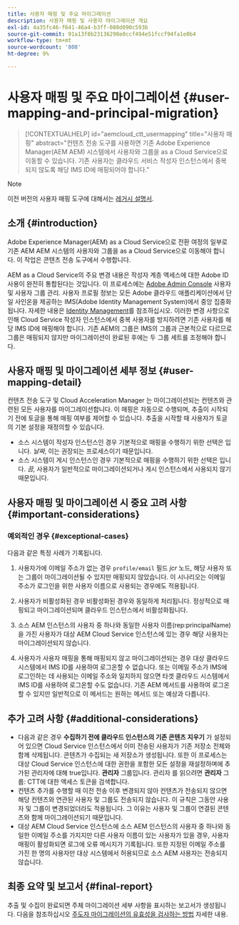```yaml
---
title: 사용자 매핑 및 주요 마이그레이션
description: 사용자 매핑 및 사용자 마이그레이션 개요
exl-id: 4a35fc46-f641-46a4-b3ff-080d090c593b
source-git-commit: 91a13f8b23136298e0ccf494e51fccf94fa1e0b4
workflow-type: tm+mt
source-wordcount: '808'
ht-degree: 9%

---
```


# 사용자 매핑 및 주요 마이그레이션 {#user-mapping-and-principal-migration}

>[!CONTEXTUALHELP]
>id="aemcloud_ctt_usermapping"
>title="사용자 매핑"
>abstract="컨텐츠 전송 도구를 사용하면 기존 Adobe Experience Manager(AEM AEM) 시스템에서 사용자와 그룹을 as a Cloud Service으로 이동할 수 있습니다. 기존 사용자는 클라우드 서비스 작성자 인스턴스에서 중복되지 않도록 해당 IMS ID에 매핑되어야 합니다."

>[!NOTE]
>이전 버전의 사용자 매핑 도구에 대해서는 [레거시 설명서](/help/journey-migration/content-transfer-tool/user-mapping-tool-legacy/considerations-user-mapping-tool-legacy.md).

## 소개 {#introduction}

Adobe Experience Manager(AEM) as a Cloud Service으로 전환 여정의 일부로 기존 AEM AEM 시스템의 사용자와 그룹을 as a Cloud Service으로 이동해야 합니다. 이 작업은 콘텐츠 전송 도구에서 수행합니다.

AEM as a Cloud Service의 주요 변경 내용은 작성자 계층 액세스에 대한 Adobe ID 사용이 완전히 통합된다는 것입니다. 이 프로세스에는 [Adobe Admin Console](https://helpx.adobe.com/kr/enterprise/using/admin-console.html) 사용자 및 사용자 그룹 관리. 사용자 프로필 정보는 모든 Adobe 클라우드 애플리케이션에서 단일 사인온을 제공하는 IMS(Adobe Identity Management System)에서 중앙 집중화됩니다. 자세한 내용은 [Identity Management](https://experienceleague.adobe.com/docs/experience-manager-cloud-service/content/overview/what-is-new-and-different.html#identity-management)를 참조하십시오. 이러한 변경 사항으로 인해 Cloud Service 작성자 인스턴스에서 중복 사용자를 방지하려면 기존 사용자를 해당 IMS ID에 매핑해야 합니다. 기존 AEM의 그룹은 IMS의 그룹과 근본적으로 다르므로 그룹은 매핑되지 않지만 마이그레이션이 완료된 후에는 두 그룹 세트를 조정해야 합니다.

## 사용자 매핑 및 마이그레이션 세부 정보 {#user-mapping-detail}

컨텐츠 전송 도구 및 Cloud Acceleration Manager 는 마이그레이션되는 컨텐츠와 관련된 모든 사용자를 마이그레이션합니다. 이 매핑은 자동으로 수행되며, 추출이 시작되기 전에 토글을 통해 매핑 여부를 제어할 수 있습니다. 추출을 시작할 때 사용자가 토글의 기본 설정을 재정의할 수 있습니다.

* 소스 시스템이 작성자 인스턴스인 경우 기본적으로 매핑을 수행하기 위한 선택은 입니다. _날짜_, 이는 권장되는 프로세스이기 때문입니다.
* 소스 시스템이 게시 인스턴스인 경우 기본적으로 매핑을 수행하기 위한 선택은 입니다. _끔_, 사용자가 일반적으로 마이그레이션되거나 게시 인스턴스에서 사용되지 않기 때문입니다.

## 사용자 매핑 및 마이그레이션 시 중요 고려 사항 {#important-considerations}


### 예외적인 경우 {#exceptional-cases}

다음과 같은 특정 사례가 기록됩니다.

1. 사용자가에 이메일 주소가 없는 경우 `profile/email` 필드 *jcr* 노드, 해당 사용자 또는 그룹이 마이그레이션될 수 있지만 매핑되지 않았습니다. 이 시나리오는 이메일 주소가 로그인을 위한 사용자 이름으로 사용되는 경우에도 적용됩니다.

1. 사용자가 비활성화된 경우 비활성화된 경우와 동일하게 처리됩니다. 정상적으로 매핑되고 마이그레이션되며 클라우드 인스턴스에서 비활성화됩니다.

1. 소스 AEM 인스턴스의 사용자 중 하나와 동일한 사용자 이름(rep:principalName)을 가진 사용자가 대상 AEM Cloud Service 인스턴스에 있는 경우 해당 사용자는 마이그레이션되지 않습니다.

1. 사용자가 사용자 매핑을 통해 매핑되지 않고 마이그레이션되는 경우 대상 클라우드 시스템에서 IMS ID를 사용하여 로그온할 수 없습니다. 또는 이메일 주소가 IMS에 로그인하는 데 사용되는 이메일 주소와 일치하지 않으면 타겟 클라우드 시스템에서 IMS ID를 사용하여 로그온할 수도 없습니다. 기존 AEM 메서드를 사용하여 로그온할 수 있지만 일반적으로 이 메서드는 원하는 메서드 또는 예상과 다릅니다.


## 추가 고려 사항 {#additional-considerations}

* 다음과 같은 경우 **수집하기 전에 클라우드 인스턴스의 기존 콘텐츠 지우기** 가 설정되어 있으면 Cloud Service 인스턴스에서 이미 전송된 사용자가 기존 저장소 전체와 함께 삭제됩니다. 콘텐츠가 수집되는 새 저장소가 생성됩니다. 또한 이 프로세스는 대상 Cloud Service 인스턴스에 대한 권한을 포함한 모든 설정을 재설정하며에 추가된 관리자에 대해 true입니다. **관리자** 그룹입니다. 관리자 를 읽으려면 **관리자** 그룹: CTT에 대한 액세스 토큰을 검색합니다.
* 컨텐츠 추가를 수행할 때 이전 전송 이후 변경되지 않아 컨텐츠가 전송되지 않으면 해당 컨텐츠와 연관된 사용자 및 그룹도 전송되지 않습니다. 이 규칙은 그동안 사용자 및 그룹이 변경되었더라도 적용됩니다. 그 이유는 사용자 및 그룹이 연결된 콘텐츠와 함께 마이그레이션되기 때문입니다.
* 대상 AEM Cloud Service 인스턴스에 소스 AEM 인스턴스의 사용자 중 하나와 동일한 이메일 주소를 가지지만 다른 사용자 이름이 있는 사용자가 있을 경우, 사용자 매핑이 활성화되면 로그에 오류 메시지가 기록됩니다. 또한 지정된 이메일 주소를 가진 한 명의 사용자만 대상 시스템에서 허용되므로 소스 AEM 사용자는 전송되지 않습니다.

## 최종 요약 및 보고서 {#final-report}

추출 및 수집이 완료되면 주체 마이그레이션 세부 사항을 표시하는 보고서가 생성됩니다. 다음을 참조하십시오 [주도자 마이그레이션의 유효성을 검사하는 방법](/help/journey-migration/content-transfer-tool/using-content-transfer-tool/validating-content-transfers.md#how-to-validate-principal-migration) 자세한 내용.
